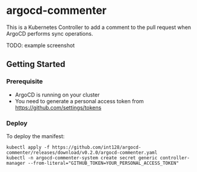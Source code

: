 # argocd-commenter

This is a Kubernetes Controller to add a comment to the pull request when ArgoCD performs sync operations.

TODO: example screenshot


## Getting Started

### Prerequisite

- ArgoCD is running on your cluster
- You need to generate a personal access token from https://github.com/settings/tokens

### Deploy

To deploy the manifest:

```shell
kubectl apply -f https://github.com/int128/argocd-commenter/releases/download/v0.2.0/argocd-commenter.yaml
kubectl -n argocd-commenter-system create secret generic controller-manager --from-literal="GITHUB_TOKEN=YOUR_PERSONAL_ACCESS_TOKEN"
```
